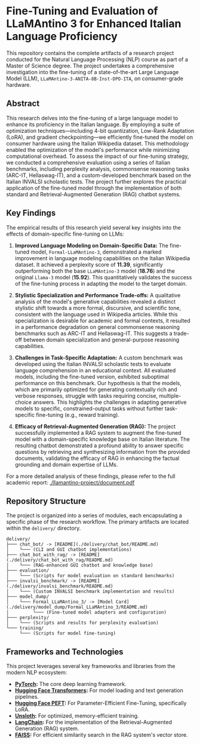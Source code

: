 # Fine-Tuning and Evaluation of LLaMAntino 3 for Enhanced Italian Language Proficiency

This repository contains the complete artifacts of a research project conducted for the Natural Language Processing (NLP) course as part of a Master of Science degree. The project undertakes a comprehensive investigation into the fine-tuning of a state-of-the-art Large Language Model (LLM), `LLaMAntino-3-ANITA-8B-Inst-DPO-ITA`, on consumer-grade hardware.

## Abstract

This research delves into the fine-tuning of a large language model to enhance its proficiency in the Italian language. By employing a suite of optimization techniques—including 4-bit quantization, Low-Rank Adaptation (LoRA), and gradient checkpointing—we efficiently fine-tuned the model on consumer hardware using the Italian Wikipedia dataset. This methodology enabled the optimization of the model's performance while minimizing computational overhead. To assess the impact of our fine-tuning strategy, we conducted a comprehensive evaluation using a series of Italian benchmarks, including perplexity analysis, commonsense reasoning tasks (ARC-IT, Hellaswag-IT), and a custom-developed benchmark based on the Italian INVALSI scholastic tests. The project further explores the practical application of the fine-tuned model through the implementation of both standard and Retrieval-Augmented Generation (RAG) chatbot systems.

## Key Findings

The empirical results of this research yield several key insights into the effects of domain-specific fine-tuning on LLMs:

1.  **Improved Language Modeling on Domain-Specific Data:** The fine-tuned model, `Formal-LLaMAntino-3`, demonstrated a marked improvement in language modeling capabilities on the Italian Wikipedia dataset. It achieved a perplexity score of **11.39**, significantly outperforming both the base `LLaMAntino-3` model (**18.76**) and the original `Llama-3` model (**15.92**). This quantitatively validates the success of the fine-tuning process in adapting the model to the target domain.

2.  **Stylistic Specialization and Performance Trade-offs:** A qualitative analysis of the model's generative capabilities revealed a distinct stylistic shift towards a more formal, discursive, and scientific tone, consistent with the language used in Wikipedia articles. While this specialization is desirable for academic and formal contexts, it resulted in a performance degradation on general commonsense reasoning benchmarks such as ARC-IT and Hellaswag-IT. This suggests a trade-off between domain specialization and general-purpose reasoning capabilities.

3.  **Challenges in Task-Specific Adaptation:** A custom benchmark was developed using the Italian INVALSI scholastic tests to evaluate language comprehension in an educational context. All evaluated models, including the fine-tuned version, exhibited suboptimal performance on this benchmark. Our hypothesis is that the models, which are primarily optimized for generating contextually rich and verbose responses, struggle with tasks requiring concise, multiple-choice answers. This highlights the challenges in adapting generative models to specific, constrained-output tasks without further task-specific fine-tuning (e.g., reward training).

4.  **Efficacy of Retrieval-Augmented Generation (RAG):** The project successfully implemented a RAG system to augment the fine-tuned model with a domain-specific knowledge base on Italian literature. The resulting chatbot demonstrated a profound ability to answer specific questions by retrieving and synthesizing information from the provided documents, validating the efficacy of RAG in enhancing the factual grounding and domain expertise of LLMs.

For a more detailed analysis of these findings, please refer to the full academic report: [./llamantino-project/document.pdf](./llamantino-project/document.pdf)

## Repository Structure

The project is organized into a series of modules, each encapsulating a specific phase of the research workflow. The primary artifacts are located within the `delivery/` directory.

```
delivery/
├─── chat_bot/ -> [README](./delivery/chat_bot/README.md)
│    └─── (CLI and GUI chatbot implementations)
├─── chat_bot_with_rag/ -> [README](./delivery/chat_bot_with_rag/README.md)
│    └─── (RAG-enhanced GUI chatbot and knowledge base)
├─── evaluation/
│    └─── (Scripts for model evaluation on standard benchmarks)
├─── invalsi_benchmark/ -> [README](./delivery/invalsi_benchmark/README.md)
│    └─── (Custom INVALSI benchmark implementation and results)
├─── model_dump/
│    └─── Formal_LLaMAntino_3/ -> [Model Card](./delivery/model_dump/Formal_LLaMAntino_3/README.md)
│         └─── (Fine-tuned model adapters and configuration)
├─── perplexity/
│    └─── (Scripts and results for perplexity evaluation)
└─── training/
     └─── (Scripts for model fine-tuning)
```

## Frameworks and Technologies

This project leverages several key frameworks and libraries from the modern NLP ecosystem:

-   **[PyTorch](https://pytorch.org/):** The core deep learning framework.
-   **[Hugging Face Transformers](https://huggingface.co/docs/transformers/index):** For model loading and text generation pipelines.
-   **[Hugging Face PEFT](https://huggingface.co/docs/peft/index):** For Parameter-Efficient Fine-Tuning, specifically LoRA.
-   **[Unsloth](https://github.com/unslothai/unsloth):** For optimized, memory-efficient training.
-   **[LangChain](https://www.langchain.com/):** For the implementation of the Retrieval-Augmented Generation (RAG) system.
-   **[FAISS](https://faiss.ai/):** For efficient similarity search in the RAG system's vector store.
